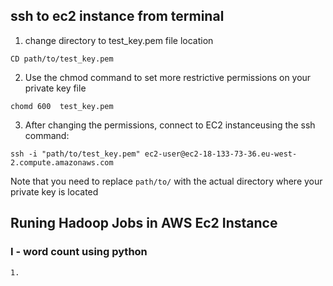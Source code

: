 ## ssh to ec2  instance from terminal 
1. change directory to test_key.pem  file location
```
CD path/to/test_key.pem
```
2. Use the chmod command to set more restrictive permissions on your private key file

```
chomd 600  test_key.pem 
```
3. After changing the permissions, connect to EC2 instanceusing the ssh command:
```
ssh -i "path/to/test_key.pem" ec2-user@ec2-18-133-73-36.eu-west-2.compute.amazonaws.com
```
Note that you need to replace `path/to/` with the actual directory where your private key is located 

## Runing Hadoop Jobs in AWS Ec2 Instance 

### I - word count using python

```
1. 
```